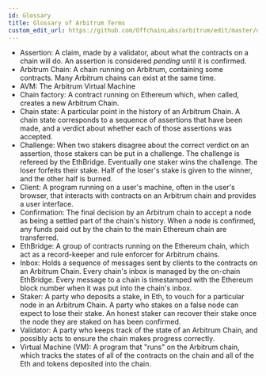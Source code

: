 ```yaml
---
id: Glossary
title: Glossary of Arbitrum Terms
custom_edit_url: https://github.com/OffchainLabs/arbitrum/edit/master/docs/Glossary.md
---
```


- Assertion: A claim, made by a validator, about what the contracts on a chain will do. An assertion is considered _pending_ until it is confirmed.
- Arbitrum Chain: A chain running on Arbitrum, containing some contracts. Many Arbitrum chains can exist at the same time.
- AVM: The Arbitrum Virtual Machine
- Chain factory: A contract running on Ethereum which, when called, creates a new Arbitrum Chain.
- Chain state: A particular point in the history of an Arbitrum Chain. A chain state corresponds to a sequence of assertions that have been made, and a verdict about whether each of those assertions was accepted.
- Challenge: When two stakers disagree about the correct verdict on an assertion, those stakers can be put in a challenge. The challenge is refereed by the EthBridge. Eventually one staker wins the challenge. The loser forfeits their stake. Half of the loser's stake is given to the winner, and the other half is burned.
- Client: A program running on a user's machine, often in the user's browser, that interacts with contracts on an Arbitrum chain and provides a user interface.
- Confirmation: The final decision by an Arbitrum chain to accept a node as being a settled part of the chain's history. When a node is confirmed, any funds paid out by the chain to the main Ethereum chain are transferred.
- EthBridge: A group of contracts running on the Ethereum chain, which act as a record-keeper and rule enforcer for Arbitrum chains.
- Inbox: Holds a sequence of messages sent by clients to the contracts on an Arbitrum Chain. Every chain's inbox is managed by the on-chain EthBridge. Every message to a chain is timestamped with the Ethereum block number when it was put into the chain's inbox.
- Staker: A party who deposits a stake, in Eth, to vouch for a particular node in an Arbitrum Chain. A party who stakes on a false node can expect to lose their stake. An honest staker can recover their stake once the node they are staked on has been confirmed.
- Validator: A party who keeps track of the state of an Arbitrum Chain, and possibly acts to ensure the chain makes progress correctly.
- Virtual Machine (VM): A program that "runs" on the Arbitrum chain, which tracks the states of all of the contracts on the chain and all of the Eth and tokens deposited into the chain.
